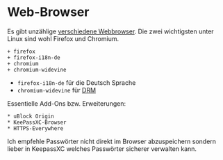# Web-Browser

Es gibt unzählige [verschiedene Webbrowser](https://wiki.archlinux.org/index.php/List_of_applications/Internet#Web_browsers). Die zwei wichtigsten unter Linux sind wohl Firefox und Chromium.

    + firefox
    + firefox-i18n-de
    + chromium
    + chromium-widevine

* `firefox-i18n-de` für die Deutsch Sprache
* `chromium-widevine` für [DRM](https://en.wikipedia.org/wiki/Digital_rights_management)

Essentielle Add-Ons bzw. Erweiterungen:

    * uBlock Origin
    * KeePassXC-Browser
    * HTTPS-Everywhere

Ich empfehle Passwörter nicht direkt im Browser abzuspeichern sondern lieber in KeepassXC welches Passwörter sicherer verwalten kann.